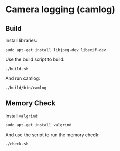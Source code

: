 # Camera logging (camlog)

## Build

Install libraries:

```
sudo apt-get install libjpeg-dev libexif-dev
```

Use the build script to build:

```
./build.sh
```

And run camlog:

```
./build/bin/camlog
```


## Memory Check

Install `valgrind`:

```
sudo apt-get install valgrind
```

And use the script to run the memory check:

```
./check.sh
```
